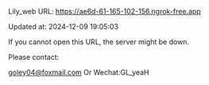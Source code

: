 Lily_web URL: https://ae6d-61-165-102-156.ngrok-free.app

Updated at: 2024-12-09 19:05:03

If you cannot open this URL, the server might be down.

Please contact: 

goley04@foxmail.com Or Wechat:GL_yeaH